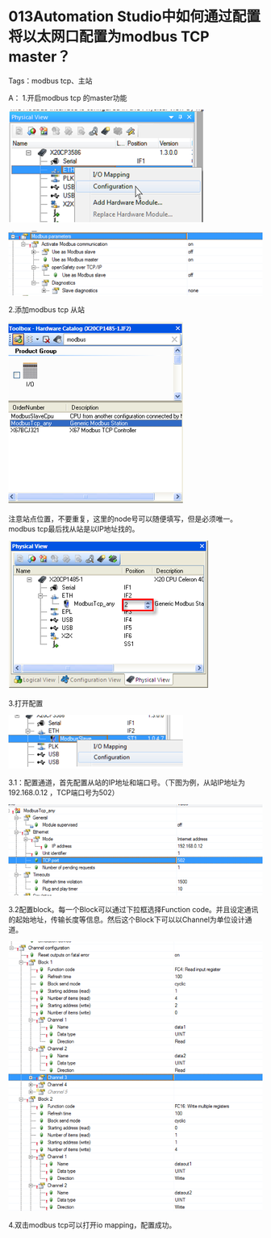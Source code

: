 # 013Automation Studio中如何通过配置将以太网口配置为modbus TCP master？
Tags：modbus tcp、主站

A： 
1.开启modbus tcp 的master功能

![Img](./FILES/013Automation%20Studio中如何通过配置将以太网口配置为modbus%20TCP%20master？.md/img-20220530012541.png)

![Img](./FILES/013Automation%20Studio中如何通过配置将以太网口配置为modbus%20TCP%20master？.md/img-20220530012545.png)

2.添加modbus tcp 从站

![Img](./FILES/013Automation%20Studio中如何通过配置将以太网口配置为modbus%20TCP%20master？.md/img-20220530012600.png)

注意站点位置，不要重复，这里的node号可以随便填写，但是必须唯一。modbus tcp最后找从站是以IP地址找的。

![Img](./FILES/013Automation%20Studio中如何通过配置将以太网口配置为modbus%20TCP%20master？.md/img-20220530012613.png)

3.打开配置

![Img](./FILES/013Automation%20Studio中如何通过配置将以太网口配置为modbus%20TCP%20master？.md/img-20220530012721.png)

3.1：配置通道，首先配置从站的IP地址和端口号。（下图为例，从站IP地址为192.168.0.12 ，TCP端口号为502）

![Img](./FILES/013Automation%20Studio中如何通过配置将以太网口配置为modbus%20TCP%20master？.md/img-20220530012732.png)

3.2配置block。每一个Block可以通过下拉框选择Function code。并且设定通讯的起始地址，传输长度等信息。然后这个Block下可以以Channel为单位设计通道。

![Img](./FILES/013Automation%20Studio中如何通过配置将以太网口配置为modbus%20TCP%20master？.md/img-20220530012741.png)

4.双击modbus tcp可以打开io mapping，配置成功。
